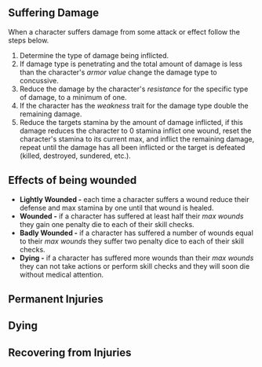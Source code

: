 ## Suffering Damage
When a character suffers damage from some attack or effect follow the steps below.
1. Determine the type of damage being inflicted.
2. If damage type is penetrating and the total amount of damage is less than the character's *armor value* change the damage type to concussive.
3. Reduce the damage by the character's *resistance* for the specific type of damage, to a minimum of one.
4. If the character has the *weakness* trait for the damage type double the remaining damage.
5. Reduce the targets stamina by the amount of damage inflicted, if this damage reduces the character to 0 stamina inflict one wound, reset the character's stamina to its current max, and inflict the remaining damage, repeat until the damage has all been inflicted or the target is defeated (killed, destroyed, sundered, etc.).

## Effects of being wounded
* **Lightly Wounded -** each time a character suffers a wound reduce their defense and max stamina by one until that wound is healed.
* **Wounded -** if a character has suffered at least half their *max wounds* they gain one penalty die to each of their skill checks.
* **Badly Wounded -** if a character has suffered a number of wounds equal to their *max wounds* they suffer two penalty dice to each of their skill checks.
* **Dying -** if a character has suffered more wounds than their *max wounds* they can not take actions or perform skill checks and they will soon die without medical attention.

## Permanent Injuries

## Dying

## Recovering from Injuries
